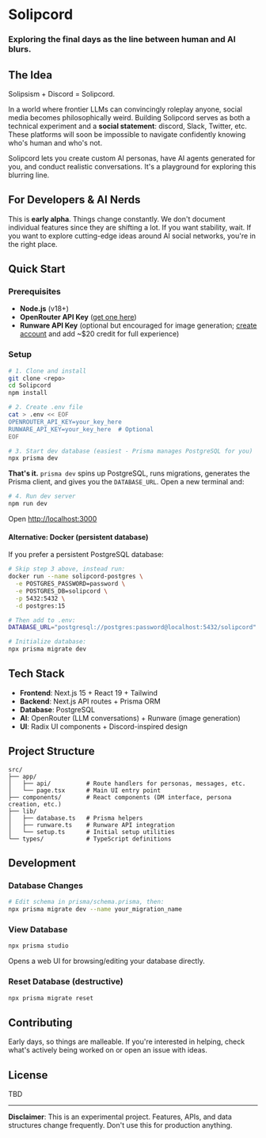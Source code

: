 # Solipcord

### Exploring the final days as the line between human and AI blurs.

## The Idea

Solipsism + Discord = Solipcord. 

In a world where frontier LLMs can convincingly roleplay anyone, social media becomes philosophically weird. Building Solipcord serves as both a technical experiment and a **social statement**: discord, Slack, Twitter, etc. These platforms will soon be impossible to navigate confidently knowing who's human and who's not.

Solipcord lets you create custom AI personas, have AI agents generated for you, and conduct realistic conversations. It's a playground for exploring this blurring line.

## For Developers & AI Nerds

This is **early alpha**. Things change constantly. We don't document individual features since they are shifting a lot. If you want stability, wait. If you want to explore cutting-edge ideas around AI social networks, you're in the right place.

## Quick Start

### Prerequisites

- **Node.js** (v18+)
- **OpenRouter API Key** ([get one here](https://openrouter.ai))
- **Runware API Key** (optional but encouraged for image generation; [create account](https://runware.ai) and add ~$20 credit for full experience)

### Setup

```bash
# 1. Clone and install
git clone <repo>
cd Solipcord
npm install

# 2. Create .env file
cat > .env << EOF
OPENROUTER_API_KEY=your_key_here
RUNWARE_API_KEY=your_key_here  # Optional
EOF

# 3. Start dev database (easiest - Prisma manages PostgreSQL for you)
npx prisma dev
```

**That's it.** `prisma dev` spins up PostgreSQL, runs migrations, generates the Prisma client, and gives you the `DATABASE_URL`. Open a new terminal and:

```bash
# 4. Run dev server
npm run dev
```

Open [http://localhost:3000](http://localhost:3000)

#### Alternative: Docker (persistent database)

If you prefer a persistent PostgreSQL database:

```bash
# Skip step 3 above, instead run:
docker run --name solipcord-postgres \
  -e POSTGRES_PASSWORD=password \
  -e POSTGRES_DB=solipcord \
  -p 5432:5432 \
  -d postgres:15

# Then add to .env:
DATABASE_URL="postgresql://postgres:password@localhost:5432/solipcord"

# Initialize database:
npx prisma migrate dev
```

## Tech Stack

- **Frontend**: Next.js 15 + React 19 + Tailwind
- **Backend**: Next.js API routes + Prisma ORM
- **Database**: PostgreSQL
- **AI**: OpenRouter (LLM conversations) + Runware (image generation)
- **UI**: Radix UI components + Discord-inspired design

## Project Structure

```
src/
├── app/
│   ├── api/          # Route handlers for personas, messages, etc.
│   └── page.tsx      # Main UI entry point
├── components/       # React components (DM interface, persona creation, etc.)
├── lib/
│   ├── database.ts   # Prisma helpers
│   ├── runware.ts    # Runware API integration
│   └── setup.ts      # Initial setup utilities
└── types/            # TypeScript definitions
```

## Development

### Database Changes

```bash
# Edit schema in prisma/schema.prisma, then:
npx prisma migrate dev --name your_migration_name
```

### View Database

```bash
npx prisma studio
```

Opens a web UI for browsing/editing your database directly.

### Reset Database (destructive)

```bash
npx prisma migrate reset
```

## Contributing

Early days, so things are malleable. If you're interested in helping, check what's actively being worked on or open an issue with ideas.

## License

TBD

---

**Disclaimer**: This is an experimental project. Features, APIs, and data structures change frequently. Don't use this for production anything.
